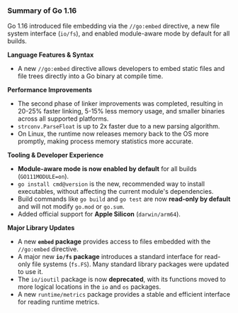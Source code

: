 ### Summary of Go 1.16

Go 1.16 introduced file embedding via the `//go:embed` directive, a new file system interface (`io/fs`), and enabled module-aware mode by default for all builds.

**Language Features & Syntax**
*   A new `//go:embed` directive allows developers to embed static files and file trees directly into a Go binary at compile time.

**Performance Improvements**
*   The second phase of linker improvements was completed, resulting in 20-25% faster linking, 5-15% less memory usage, and smaller binaries across all supported platforms.
*   `strconv.ParseFloat` is up to 2x faster due to a new parsing algorithm.
*   On Linux, the runtime now releases memory back to the OS more promptly, making process memory statistics more accurate.

**Tooling & Developer Experience**
*   **Module-aware mode is now enabled by default** for all builds (`GO111MODULE=on`).
*   `go install cmd@version` is the new, recommended way to install executables, without affecting the current module's dependencies.
*   Build commands like `go build` and `go test` are now **read-only by default** and will not modify `go.mod` or `go.sum`.
*   Added official support for **Apple Silicon** (`darwin/arm64`).

**Major Library Updates**
*   A new **`embed` package** provides access to files embedded with the `//go:embed` directive.
*   A major new **`io/fs` package** introduces a standard interface for read-only file systems (`fs.FS`). Many standard library packages were updated to use it.
*   The `io/ioutil` package is now **deprecated**, with its functions moved to more logical locations in the `io` and `os` packages.
*   A new `runtime/metrics` package provides a stable and efficient interface for reading runtime metrics.